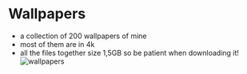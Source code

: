 # Wallpapers
* a collection of 200 wallpapers of mine
* most of them are in 4k
* all the files together size 1,5GB so be patient when downloading it!
![wallpapers](https://user-images.githubusercontent.com/71463874/117343081-53329880-ae7a-11eb-9f1e-d8b68f1560b9.png)
